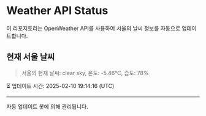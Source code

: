 
# Weather API Status

이 리포지토리는 OpenWeather API를 사용하여 서울의 날씨 정보를 자동으로 업데이트합니다.

## 현재 서울 날씨
> 서울의 현재 날씨: clear sky, 온도: -5.46°C, 습도: 78%

⏳ 업데이트 시간: 2025-02-10 19:14:16 (UTC)

---
자동 업데이트 봇에 의해 관리됩니다.
